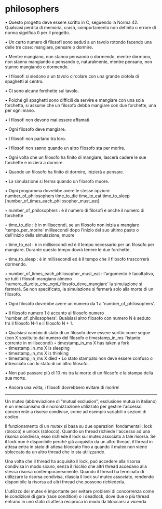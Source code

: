 # philosophers

• Questo progetto deve essere scritto in C, seguendo la Norma 42. Qualsiasi perdita di memoria, crash, comportamento non definito o errore di norma significa 0 per il progetto.

• Un certo numero di filosofi sono seduti a un tavolo rotondo facendo una delle tre cose: mangiare, pensare o dormire.

• Mentre mangiano, non stanno pensando o dormendo, mentre dormono, non stanno mangiando o pensando e, naturalmente, mentre pensano, non stanno mangiando o dormendo.

• I filosofi si siedono a un tavolo circolare con una grande ciotola di spaghetti al centro.

• Ci sono alcune forchette sul tavolo.

• Poiché gli spaghetti sono difficili da servire e mangiare con una sola forchetta, si assume che un filosofo debba mangiare con due forchette, una per ogni mano.

• I filosofi non devono mai essere affamati.

• Ogni filosofo deve mangiare.

• I filosofi non parlano tra loro.

• I filosofi non sanno quando un altro filosofo sta per morire.

• Ogni volta che un filosofo ha finito di mangiare, lascerà cadere le sue forchette e inizierà a dormire.

• Quando un filosofo ha finito di dormire, inizierà a pensare.

• La simulazione si ferma quando un filosofo muore.

• Ogni programma dovrebbe avere le stesse opzioni: number_of_philosophers time_to_die
time_to_eat time_to_sleep [number_of_times_each_philosopher_must_eat]

◦ number_of_philosophers : è il numero di filosofi e anche il numero di forchette

◦ time_to_die : è in millisecondi, se un filosofo non inizia a mangiare 'tempo_per_morire' millisecondi dopo l'inizio del suo ultimo pasto o dell'inizio della simulazione, muore

◦ time_to_eat : è in millisecondi ed è il tempo necessario per un filosofo per mangiare. Durante questo tempo dovrà tenere le due forchette.

◦ time_to_sleep : è in millisecondi ed è il tempo che il filosofo trascorrerà dormendo.

◦ number_of_times_each_philosopher_must_eat : l'argomento è facoltativo, se tutti i filosofi mangiano almeno 'numero_di_volte_che_ogni_filosofo_deve_mangiare' la simulazione si fermerà. Se non specificato, la simulazione si fermerà solo alla morte di un filosofo.

• Ogni filosofo dovrebbe avere un numero da 1 a 'number_of_philosophers'.

• Il filosofo numero 1 è accanto al filosofo numero 'number_of_philosophers'. Qualsiasi altro filosofo con numero N è seduto tra il filosofo N-1 e il filosofo N + 1.

• Qualsiasi cambio di stato di un filosofo deve essere scritto come segue (con X sostituito dal numero del filosofo e timestamp_in_ms l'istante corrente in millisecondi)
◦ timestamp_in_ms X has taken a fork  
◦ timestamp_in_ms X is sleeping  
◦ timestamp_in_ms X is thinking  
◦ timestamp_in_ms X died 
• Lo stato stampato non deve essere confuso o intrecciato con lo stato di un altro filosofo.

• Non può passare più di 10 ms tra la morte di un filosofo e la stampa della sua morte.

• Ancora una volta, i filosofi dovrebbero evitare di morire!

---------------------------------------------------------------------------------------------------------------------------------------------------------

Un mutex (abbreviazione di "mutual exclusion", esclusione mutua in italiano) è un meccanismo di sincronizzazione utilizzato per gestire l'accesso concorrente a risorse condivise, come ad esempio variabili o sezioni di codice.

Il funzionamento di un mutex si basa su due operazioni fondamentali: lock (blocco) e unlock (sblocco). Quando un thread richiede l'accesso ad una risorsa condivisa, esso richiede il lock sul mutex associato a tale risorsa. Se il lock non è disponibile perché già acquisito da un altro thread, il thread in attesa entra in stato di attesa bloccato fino a quando il mutex non viene sbloccato da un altro thread che lo sta utilizzando.

Una volta che il thread ha acquisito il lock, può accedere alla risorsa condivisa in modo sicuro, senza il rischio che altri thread accedano alla stessa risorsa contemporaneamente. Quando il thread ha terminato di utilizzare la risorsa condivisa, rilascia il lock sul mutex associato, rendendo disponibile la risorsa ad altri thread che possono richiederla.

L'utilizzo dei mutex è importante per evitare problemi di concorrenza come le condizioni di gara (race condition) o i deadlock, dove due o più thread entrano in uno stato di attesa reciproca in modo da bloccarsi a vicenda.
